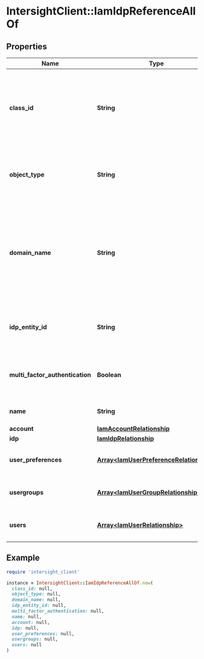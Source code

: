 # IntersightClient::IamIdpReferenceAllOf

## Properties

| Name | Type | Description | Notes |
| ---- | ---- | ----------- | ----- |
| **class_id** | **String** | The fully-qualified name of the instantiated, concrete type. This property is used as a discriminator to identify the type of the payload when marshaling and unmarshaling data. | [default to &#39;iam.IdpReference&#39;] |
| **object_type** | **String** | The fully-qualified name of the instantiated, concrete type. The value should be the same as the &#39;ClassId&#39; property. | [default to &#39;iam.IdpReference&#39;] |
| **domain_name** | **String** | The email domain name for this IdP of the user. When a user enters an email during login in the Intersight home page, the IdP is picked by matching this domain name with the email domain name for authentication. | [optional][readonly] |
| **idp_entity_id** | **String** | Entity ID of the IdP. In SAML, the entity ID uniquely identifies the IdP/Service Provider. | [optional][readonly] |
| **multi_factor_authentication** | **Boolean** | The flag represents if the second factor of authentication is required for Cisco IdP users. | [optional][default to false] |
| **name** | **String** | Cisco IdP reference in an account. | [optional][readonly] |
| **account** | [**IamAccountRelationship**](IamAccountRelationship.md) |  | [optional] |
| **idp** | [**IamIdpRelationship**](IamIdpRelationship.md) |  | [optional] |
| **user_preferences** | [**Array&lt;IamUserPreferenceRelationship&gt;**](IamUserPreferenceRelationship.md) | An array of relationships to iamUserPreference resources. | [optional][readonly] |
| **usergroups** | [**Array&lt;IamUserGroupRelationship&gt;**](IamUserGroupRelationship.md) | An array of relationships to iamUserGroup resources. | [optional] |
| **users** | [**Array&lt;IamUserRelationship&gt;**](IamUserRelationship.md) | An array of relationships to iamUser resources. | [optional] |

## Example

```ruby
require 'intersight_client'

instance = IntersightClient::IamIdpReferenceAllOf.new(
  class_id: null,
  object_type: null,
  domain_name: null,
  idp_entity_id: null,
  multi_factor_authentication: null,
  name: null,
  account: null,
  idp: null,
  user_preferences: null,
  usergroups: null,
  users: null
)
```

